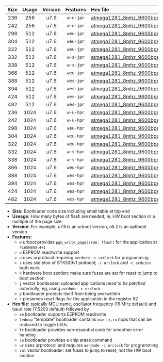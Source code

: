 |Size|Usage|Version|Features|Hex file|
|:-:|:-:|:-:|:-:|:--|
|236|256|u7.6|`w-u-jpr`|[atmega1281_8mhz_9600bps_ur_vbl.hex](https://raw.githubusercontent.com/stefanrueger/urboot/main/atmega1281_8mhz_9600bps_ur_vbl.hex)|
|242|256|u7.6|`w-u-jpr`|[atmega1281_8mhz_9600bps_lednop_ur_vbl.hex](https://raw.githubusercontent.com/stefanrueger/urboot/main/atmega1281_8mhz_9600bps_lednop_ur_vbl.hex)|
|298|512|u7.6|`weu-jpr`|[atmega1281_8mhz_9600bps_ee_ur_vbl.hex](https://raw.githubusercontent.com/stefanrueger/urboot/main/atmega1281_8mhz_9600bps_ee_ur_vbl.hex)|
|304|512|u7.6|`weu-jpr`|[atmega1281_8mhz_9600bps_ee_lednop_ur_vbl.hex](https://raw.githubusercontent.com/stefanrueger/urboot/main/atmega1281_8mhz_9600bps_ee_lednop_ur_vbl.hex)|
|322|512|u7.6|`weu-jpr`|[atmega1281_8mhz_9600bps_ee_lednop_fr_ur_vbl.hex](https://raw.githubusercontent.com/stefanrueger/urboot/main/atmega1281_8mhz_9600bps_ee_lednop_fr_ur_vbl.hex)|
|332|512|u7.6|`w-s-jpr`|[atmega1281_8mhz_9600bps_vbl.hex](https://raw.githubusercontent.com/stefanrueger/urboot/main/atmega1281_8mhz_9600bps_vbl.hex)|
|338|512|u7.6|`w-s-jpr`|[atmega1281_8mhz_9600bps_lednop_vbl.hex](https://raw.githubusercontent.com/stefanrueger/urboot/main/atmega1281_8mhz_9600bps_lednop_vbl.hex)|
|366|512|u7.6|`weu-jpr`|[atmega1281_8mhz_9600bps_ee_lednop_fr_ce_ur_vbl.hex](https://raw.githubusercontent.com/stefanrueger/urboot/main/atmega1281_8mhz_9600bps_ee_lednop_fr_ce_ur_vbl.hex)|
|388|512|u7.6|`wes-jpr`|[atmega1281_8mhz_9600bps_ee_vbl.hex](https://raw.githubusercontent.com/stefanrueger/urboot/main/atmega1281_8mhz_9600bps_ee_vbl.hex)|
|394|512|u7.6|`wes-jpr`|[atmega1281_8mhz_9600bps_ee_lednop_vbl.hex](https://raw.githubusercontent.com/stefanrueger/urboot/main/atmega1281_8mhz_9600bps_ee_lednop_vbl.hex)|
|424|512|u7.6|`wes-jpr`|[atmega1281_8mhz_9600bps_ee_lednop_fr_vbl.hex](https://raw.githubusercontent.com/stefanrueger/urboot/main/atmega1281_8mhz_9600bps_ee_lednop_fr_vbl.hex)|
|482|512|u7.6|`wes-jpr`|[atmega1281_8mhz_9600bps_ee_lednop_fr_ce_vbl.hex](https://raw.githubusercontent.com/stefanrueger/urboot/main/atmega1281_8mhz_9600bps_ee_lednop_fr_ce_vbl.hex)|
|236|1024|u7.6|`w-u-hpr`|[atmega1281_8mhz_9600bps_ur.hex](https://raw.githubusercontent.com/stefanrueger/urboot/main/atmega1281_8mhz_9600bps_ur.hex)|
|242|1024|u7.6|`w-u-hpr`|[atmega1281_8mhz_9600bps_lednop_ur.hex](https://raw.githubusercontent.com/stefanrueger/urboot/main/atmega1281_8mhz_9600bps_lednop_ur.hex)|
|298|1024|u7.6|`weu-hpr`|[atmega1281_8mhz_9600bps_ee_ur.hex](https://raw.githubusercontent.com/stefanrueger/urboot/main/atmega1281_8mhz_9600bps_ee_ur.hex)|
|304|1024|u7.6|`weu-hpr`|[atmega1281_8mhz_9600bps_ee_lednop_ur.hex](https://raw.githubusercontent.com/stefanrueger/urboot/main/atmega1281_8mhz_9600bps_ee_lednop_ur.hex)|
|322|1024|u7.6|`weu-hpr`|[atmega1281_8mhz_9600bps_ee_lednop_fr_ur.hex](https://raw.githubusercontent.com/stefanrueger/urboot/main/atmega1281_8mhz_9600bps_ee_lednop_fr_ur.hex)|
|332|1024|u7.6|`w-s-hpr`|[atmega1281_8mhz_9600bps.hex](https://raw.githubusercontent.com/stefanrueger/urboot/main/atmega1281_8mhz_9600bps.hex)|
|338|1024|u7.6|`w-s-hpr`|[atmega1281_8mhz_9600bps_lednop.hex](https://raw.githubusercontent.com/stefanrueger/urboot/main/atmega1281_8mhz_9600bps_lednop.hex)|
|366|1024|u7.6|`weu-hpr`|[atmega1281_8mhz_9600bps_ee_lednop_fr_ce_ur.hex](https://raw.githubusercontent.com/stefanrueger/urboot/main/atmega1281_8mhz_9600bps_ee_lednop_fr_ce_ur.hex)|
|388|1024|u7.6|`wes-hpr`|[atmega1281_8mhz_9600bps_ee.hex](https://raw.githubusercontent.com/stefanrueger/urboot/main/atmega1281_8mhz_9600bps_ee.hex)|
|394|1024|u7.6|`wes-hpr`|[atmega1281_8mhz_9600bps_ee_lednop.hex](https://raw.githubusercontent.com/stefanrueger/urboot/main/atmega1281_8mhz_9600bps_ee_lednop.hex)|
|424|1024|u7.6|`wes-hpr`|[atmega1281_8mhz_9600bps_ee_lednop_fr.hex](https://raw.githubusercontent.com/stefanrueger/urboot/main/atmega1281_8mhz_9600bps_ee_lednop_fr.hex)|
|482|1024|u7.6|`wes-hpr`|[atmega1281_8mhz_9600bps_ee_lednop_fr_ce.hex](https://raw.githubusercontent.com/stefanrueger/urboot/main/atmega1281_8mhz_9600bps_ee_lednop_fr_ce.hex)|

- **Size:** Bootloader code size including small table at top end
- **Useage:** How many bytes of flash are needed, ie, HW boot section or a multiple of the page size
- **Version:** For example, u7.6 is an urboot version, o5.2 is an optiboot version
- **Features:**
  + `w` urboot provides `pgm_write_page(sram, flash)` for the application at `FLASHEND-4+1`
  + `e` EEPROM read/write support
  + `u` uses urprotocol requiring `avrdude -c urclock` for programming
  + `s` uses skeleton of STK500v1 protocol; `-c urclock` and `-c arduino` both work
  + `h` hardware boot section: make sure fuses are set for reset to jump to boot section
  + `j` vector bootloader: uploaded applications *need to be patched externally*, eg, using `avrdude -c urclock`
  + `p` bootloader protects itself from being overwritten
  + `r` preserves reset flags for the application in the register R2
- **Hex file:** typically MCU name, oscillator frequency (16 MHz default) and baud rate (115200 default) followed by
  + `ee` bootloader supports EEPROM read/write
  + `lednop` "template" bootloader contains `mov rx,rx` nops that can be replaced to toggle LEDs
  + `fr` bootloader provides non-essential code for smoother error handing
  + `ce` bootloader provides a chip erase command
  + `ur` uses urprotocol and requires `avrdude -c urclock` for programming
  + `vbl` vector bootloader: set fuses to jump to reset, not the HW boot section
